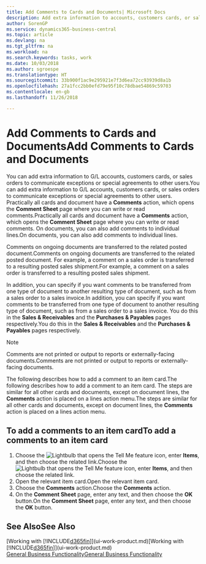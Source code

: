 ```yaml
---
title: Add Comments to Cards and Documents| Microsoft Docs
description: Add extra information to accounts, customers cards, or sales orders to communicate agreements, such as a special price or delivery method, to other users.
author: SorenGP
ms.service: dynamics365-business-central
ms.topic: article
ms.devlang: na
ms.tgt_pltfrm: na
ms.workload: na
ms.search.keywords: tasks, work
ms.date: 10/03/2018
ms.author: sgroespe
ms.translationtype: HT
ms.sourcegitcommit: 33b900f1ac9e295921e7f3d6ea72cc93939d8a1b
ms.openlocfilehash: 27a1fcc2bb0efd79e95f10c78dbae54869c59703
ms.contentlocale: en-gb
ms.lasthandoff: 11/26/2018

---
```

# <a name="add-comments-to-cards-and-documents"></a><span data-ttu-id="8bf0e-103">Add Comments to Cards and Documents</span><span class="sxs-lookup"><span data-stu-id="8bf0e-103">Add Comments to Cards and Documents</span></span>
<span data-ttu-id="8bf0e-104">You can add extra information to G/L accounts, customers cards, or sales orders to communicate exceptions or special agreements to other users.</span><span class="sxs-lookup"><span data-stu-id="8bf0e-104">You can add extra information to G/L accounts, customers cards, or sales orders to communicate exceptions or special agreements to other users.</span></span>
<span data-ttu-id="8bf0e-105">Practically all cards and document have a **Comments** action, which opens the **Comment Sheet** page where you can write or read comments.</span><span class="sxs-lookup"><span data-stu-id="8bf0e-105">Practically all cards and document have a **Comments** action, which opens the **Comment Sheet** page where you can write or read comments.</span></span> <span data-ttu-id="8bf0e-106">On documents, you can also add comments to individual lines.</span><span class="sxs-lookup"><span data-stu-id="8bf0e-106">On documents, you can also add comments to individual lines.</span></span>

<span data-ttu-id="8bf0e-107">Comments on ongoing documents are transferred to the related posted document.</span><span class="sxs-lookup"><span data-stu-id="8bf0e-107">Comments on ongoing documents are transferred to the related posted document.</span></span> <span data-ttu-id="8bf0e-108">For example, a comment on a sales order is transferred to a resulting posted sales shipment.</span><span class="sxs-lookup"><span data-stu-id="8bf0e-108">For example, a comment on a sales order is transferred to a resulting posted sales shipment.</span></span>

<span data-ttu-id="8bf0e-109">In addition, you can specify if you want comments to be transferred from one type of document to another resulting type of document, such as from a sales order to a sales invoice.</span><span class="sxs-lookup"><span data-stu-id="8bf0e-109">In addition, you can specify if you want comments to be transferred from one type of document to another resulting type of document, such as from a sales order to a sales invoice.</span></span> <span data-ttu-id="8bf0e-110">You do this in the **Sales & Receivables** and the **Purchases & Payables** pages respectively.</span><span class="sxs-lookup"><span data-stu-id="8bf0e-110">You do this in the **Sales & Receivables** and the **Purchases & Payables** pages respectively.</span></span>

> [!NOTE]
> <span data-ttu-id="8bf0e-111">Comments are not printed or output to reports or externally-facing documents.</span><span class="sxs-lookup"><span data-stu-id="8bf0e-111">Comments are not printed or output to reports or externally-facing documents.</span></span>

<span data-ttu-id="8bf0e-112">The following describes how to add a comment to an item card.</span><span class="sxs-lookup"><span data-stu-id="8bf0e-112">The following describes how to add a comment to an item card.</span></span> <span data-ttu-id="8bf0e-113">The steps are similar for all other cards and documents, except on document lines, the **Comments** action is placed on a lines action menu.</span><span class="sxs-lookup"><span data-stu-id="8bf0e-113">The steps are similar for all other cards and documents, except on document lines, the **Comments** action is placed on a lines action menu.</span></span>

## <a name="to-add-a-comments-to-an-item-card"></a><span data-ttu-id="8bf0e-114">To add a comments to an item card</span><span class="sxs-lookup"><span data-stu-id="8bf0e-114">To add a comments to an item card</span></span>
1. <span data-ttu-id="8bf0e-115">Choose the ![Lightbulb that opens the Tell Me feature](media/ui-search/search_small.png "Tell me what you want to do") icon, enter **Items**, and then choose the related link.</span><span class="sxs-lookup"><span data-stu-id="8bf0e-115">Choose the ![Lightbulb that opens the Tell Me feature](media/ui-search/search_small.png "Tell me what you want to do") icon, enter **Items**, and then choose the related link.</span></span>
2. <span data-ttu-id="8bf0e-116">Open the relevant item card.</span><span class="sxs-lookup"><span data-stu-id="8bf0e-116">Open the relevant item card.</span></span>
3. <span data-ttu-id="8bf0e-117">Choose the **Comments** action.</span><span class="sxs-lookup"><span data-stu-id="8bf0e-117">Choose the **Comments** action.</span></span>
4. <span data-ttu-id="8bf0e-118">On the **Comment Sheet** page, enter any text, and then choose the **OK** button.</span><span class="sxs-lookup"><span data-stu-id="8bf0e-118">On the **Comment Sheet** page, enter any text, and then choose the **OK** button.</span></span>

## <a name="see-also"></a><span data-ttu-id="8bf0e-119">See Also</span><span class="sxs-lookup"><span data-stu-id="8bf0e-119">See Also</span></span>
<span data-ttu-id="8bf0e-120">[Working with [!INCLUDE[d365fin](includes/d365fin_md.md)]](ui-work-product.md)</span><span class="sxs-lookup"><span data-stu-id="8bf0e-120">[Working with [!INCLUDE[d365fin](includes/d365fin_md.md)]](ui-work-product.md)</span></span>  
[<span data-ttu-id="8bf0e-121">General Business Functionality</span><span class="sxs-lookup"><span data-stu-id="8bf0e-121">General Business Functionality</span></span>](ui-across-business-areas.md)

